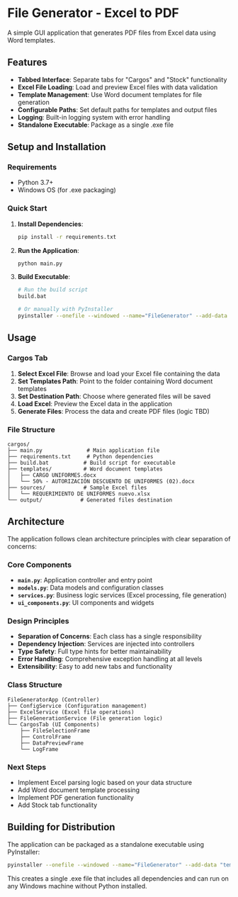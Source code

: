 # File Generator - Excel to PDF

A simple GUI application that generates PDF files from Excel data using Word templates.

## Features

- **Tabbed Interface**: Separate tabs for "Cargos" and "Stock" functionality
- **Excel File Loading**: Load and preview Excel files with data validation
- **Template Management**: Use Word document templates for file generation
- **Configurable Paths**: Set default paths for templates and output files
- **Logging**: Built-in logging system with error handling
- **Standalone Executable**: Package as a single .exe file

## Setup and Installation

### Requirements
- Python 3.7+
- Windows OS (for .exe packaging)

### Quick Start

1. **Install Dependencies**:
   ```bash
   pip install -r requirements.txt
   ```

2. **Run the Application**:
   ```bash
   python main.py
   ```

3. **Build Executable**:
   ```bash
   # Run the build script
   build.bat
   
   # Or manually with PyInstaller
   pyinstaller --onefile --windowed --name="FileGenerator" --add-data "templates;templates" main.py
   ```

## Usage

### Cargos Tab
1. **Select Excel File**: Browse and load your Excel file containing the data
2. **Set Templates Path**: Point to the folder containing Word document templates
3. **Set Destination Path**: Choose where generated files will be saved
4. **Load Excel**: Preview the Excel data in the application
5. **Generate Files**: Process the data and create PDF files (logic TBD)

### File Structure
```
cargos/
├── main.py              # Main application file
├── requirements.txt     # Python dependencies
├── build.bat           # Build script for executable
├── templates/          # Word document templates
│   ├── CARGO UNIFORMES.docx
│   └── 50% - AUTORIZACIÓN DESCUENTO DE UNIFORMES (02).docx
├── sources/            # Sample Excel files
│   └── REQUERIMIENTO DE UNIFORMES nuevo.xlsx
└── output/            # Generated files destination
```

## Architecture

The application follows clean architecture principles with clear separation of concerns:

### **Core Components**
- **`main.py`**: Application controller and entry point
- **`models.py`**: Data models and configuration classes
- **`services.py`**: Business logic services (Excel processing, file generation)
- **`ui_components.py`**: UI components and widgets

### **Design Principles**
- **Separation of Concerns**: Each class has a single responsibility
- **Dependency Injection**: Services are injected into controllers
- **Type Safety**: Full type hints for better maintainability
- **Error Handling**: Comprehensive exception handling at all levels
- **Extensibility**: Easy to add new tabs and functionality

### **Class Structure**
```
FileGeneratorApp (Controller)
├── ConfigService (Configuration management)
├── ExcelService (Excel file operations)
├── FileGenerationService (File generation logic)
└── CargosTab (UI Components)
    ├── FileSelectionFrame
    ├── ControlFrame
    ├── DataPreviewFrame
    └── LogFrame
```

### Next Steps
- Implement Excel parsing logic based on your data structure
- Add Word document template processing
- Implement PDF generation functionality
- Add Stock tab functionality

## Building for Distribution

The application can be packaged as a standalone executable using PyInstaller:

```bash
pyinstaller --onefile --windowed --name="FileGenerator" --add-data "templates;templates" main.py
```

This creates a single .exe file that includes all dependencies and can run on any Windows machine without Python installed.
